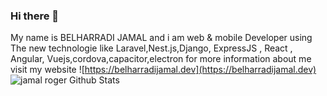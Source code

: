 ### Hi there 👋
My name is BELHARRADI JAMAL and i am  web & mobile Developer using The new technologie like Laravel,Nest.js,Django, ExpressJS , React , Angular, Vuejs,cordova,capacitor,electron
for more information about me visit my website ![https://belharradijamal.dev](https://belharradijamal.dev)
![jamal roger Github Stats](https://github-readme-stats.vercel.app/api?username=jamalroger&show_icons=true&title_color=fff&icon_color=79ff97&text_color=9f9f9f&bg_color=151515&hide=["contribs"])
